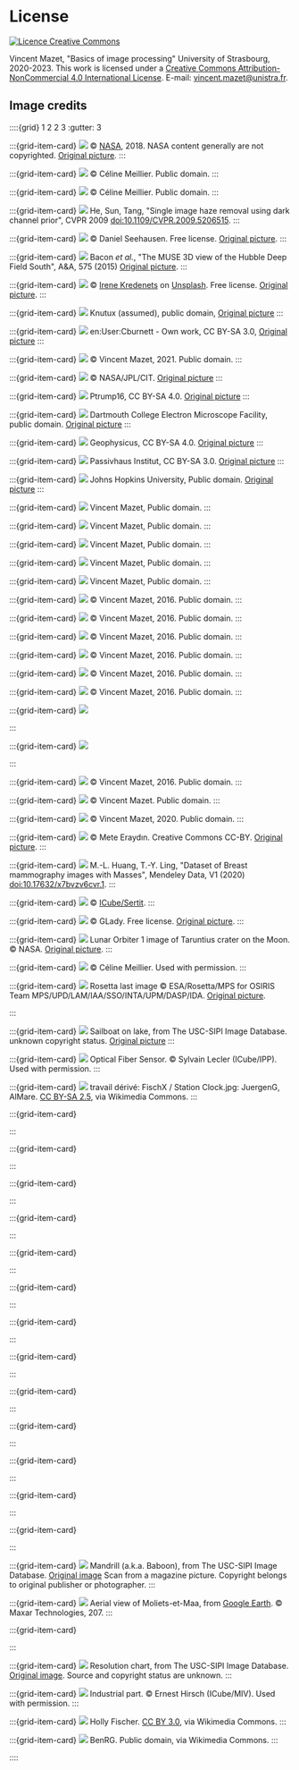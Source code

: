 # License

<a rel="license" href="http://creativecommons.org/licenses/by-nc/4.0/"><img alt="Licence Creative Commons" style="border-width:0" src="https://i.creativecommons.org/l/by-nc/4.0/88x31.png" /></a>
    
<span xmlns:cc="http://creativecommons.org/ns#" property="cc:attributionName">Vincent Mazet</span>,
"<span xmlns:dct="http://purl.org/dc/terms/" property="dct:title">Basics of image processing</span>"
University of Strasbourg, 2020-2023.
This work is licensed under a <a rel="license" href="http://creativecommons.org/licenses/by-nc/4.0/">Creative Commons Attribution-NonCommercial 4.0 International License</a>.
E-mail: <a href="mailto:vincent.mazet@unistra.fr">vincent.mazet@unistra.fr</a>.



## Image credits

::::{grid} 1 2 2 3
:gutter: 3


:::{grid-item-card} ![](../_static/figs/aldrin.png)
&copy; [NASA](https://www.nasa.gov/multimedia/guidelines/index.html), 2018.
NASA content generally are not copyrighted.
[Original picture](https://www.nasa.gov/mission_pages/apollo/40th/images/apollo_image_12.html).
:::


:::{grid-item-card} ![](../_static/figs/coins1.png)
&copy; Céline Meillier.
Public domain.
:::


:::{grid-item-card} ![](../_static/figs/coins2.png)
&copy; Céline Meillier.
Public domain.
:::


:::{grid-item-card} ![](../_static/figs/haze.png)
He, Sun, Tang, "Single image haze removal using dark channel prior", CVPR 2009
[doi:10.1109/CVPR.2009.5206515](https://doi.org/10.1109/CVPR.2009.5206515).
:::


:::{grid-item-card} ![](../_static/figs/greece.png)
&copy; Daniel Seehausen.
Free license.
[Original picture](https://pixabay.com/illustrations/greece-map-black-only-greece-1613310/).
:::


:::{grid-item-card} ![](../_static/figs/hdfs.png)
Bacon _et al._, "The MUSE 3D view of the Hubble Deep Field South", A&A, 575 (2015)
[Original picture](http://muse-vlt.eu/science/hdfs-v1-0/).
:::


:::{grid-item-card} ![](../_static/figs/peppers.png)
&copy; [Irene Kredenets](https://unsplash.com/@ikredenets?utm_source=unsplash&utm_medium=referral&utm_content=creditCopyText)
on [Unsplash](https://unsplash.com/s/photos/pepper?utm_source=unsplash&utm_medium=referral&utm_content=creditCopyText).
Free license.
[Original picture](https://unsplash.com/photos/0PUoXmsCSDQ/).
:::

:::{grid-item-card} ![](../_static/figs/photodiode.svg)
Knutux (assumed), public domain,
[Original picture](https://commons.wikimedia.org/wiki/File:Photo-diode.svg)
:::

:::{grid-item-card} ![](../_static/figs/bayer-filter.svg)
en:User:Cburnett - Own work, CC BY-SA 3.0,
[Original picture](https://commons.wikimedia.org/w/index.php?curid=1496858)
:::

:::{grid-item-card} ![](../_static/figs/aliasing-moi.jpg)
&copy; Vincent Mazet, 2021.
Public domain.
:::

:::{grid-item-card} ![](../_static/figs/interferometry.jpg)
&copy; NASA/JPL/CIT.
[Original picture](https://nisar.jpl.nasa.gov/mission/get-to-know-sar/interferometry/)
:::

:::{grid-item-card} ![](../_static/figs/x-ray.jpg)
Ptrump16, CC BY-SA 4.0.
[Original picture](https://commons.wikimedia.org/wiki/File:Knee_plain_X-ray.jpg)
:::

:::{grid-item-card} ![](../_static/figs/electron-microscopy.jpg)
Dartmouth College Electron Microscope Facility, public domain.
[Original picture](https://en.wikipedia.org/wiki/File:Misc_pollen.jpg)
:::

:::{grid-item-card} ![](../_static/figs/seismic.jpg)
Geophysicus, CC BY-SA 4.0.
[Original picture](https://commons.wikimedia.org/wiki/File:Seismic_from_an_unconformity.jpg)
:::

:::{grid-item-card} ![](../_static/figs/thermography.jpg)
Passivhaus Institut, CC BY-SA 3.0.
[Original picture](https://commons.wikimedia.org/wiki/File:Passivhaus_thermogram_gedaemmt_ungedaemmt.png)
:::

:::{grid-item-card} ![](../_static/figs/MRI.jpg)
Johns Hopkins University, Public domain.
[Original picture](https://commons.wikimedia.org/wiki/File:T1-weighted-MRI.png)
:::

:::{grid-item-card} ![](../_static/figs/dark-current.jpg)
Vincent Mazet, Public domain.
:::

:::{grid-item-card} ![](../_static/figs/IMG_5302.JPG)
Vincent Mazet, Public domain.
:::

:::{grid-item-card} ![](../_static/figs/IMG_5367.JPG)
Vincent Mazet, Public domain.
:::

:::{grid-item-card} ![](../_static/figs/IMG_5370.JPG)
Vincent Mazet, Public domain.
:::

:::{grid-item-card} ![](../_static/figs/IMG_5404.JPG)
Vincent Mazet, Public domain.
:::

:::{grid-item-card} ![](../_static/figs/s1.png)
&copy; Vincent Mazet, 2016.
Public domain.
:::


:::{grid-item-card} ![](../_static/figs/s2.png)
&copy; Vincent Mazet, 2016.
Public domain.
:::


:::{grid-item-card} ![](../_static/figs/s3.png)
&copy; Vincent Mazet, 2016.
Public domain.
:::


:::{grid-item-card} ![](../_static/figs/s4.png)
&copy; Vincent Mazet, 2016.
Public domain.
:::


:::{grid-item-card} ![](../_static/figs/s5.png)
&copy; Vincent Mazet, 2016.
Public domain.
:::


:::{grid-item-card} ![](../_static/figs/santamonica.jpg)
&copy; Vincent Mazet, 2016.
Public domain.
:::


:::{grid-item-card} ![](../_static/figs/simpsons1.png)
<!-- ⛔ORIGINAL MANQUANT ! -->
:::


:::{grid-item-card} ![](../_static/figs/simpsons2.png)
<!-- ⛔ORIGINAL MANQUANT ! -->
:::


:::{grid-item-card} ![](../_static/figs/smiley.png)
&copy; Vincent Mazet, 2016.
Public domain.
:::

:::{grid-item-card} ![](../_static/figs/spots.png)
&copy; Vincent Mazet.
Public domain.
:::


:::{grid-item-card} ![](../_static/figs/squirrel.png)
&copy; Vincent Mazet, 2020.
Public domain.
:::


:::{grid-item-card} ![](../_static/figs/ufo.png)
&copy; Mete Eraydın.
Creative Commons CC-BY.
[Original picture](https://thenounproject.com/term/ufo/100819/).
:::


:::{grid-item-card} ![](../_static/figs/mammography.png)
M.-L. Huang, T.-Y. Ling, "Dataset of Breast mammography images with Masses", Mendeley Data, V1 (2020)
[doi:10.17632/x7bvzv6cvr.1](https://data.mendeley.com/datasets/x7bvzv6cvr/1).
:::


:::{grid-item-card} ![](../_static/figs/haiti.png)
&copy; [ICube/Sertit](https://sertit.unistra.fr/).
:::


:::{grid-item-card} ![](../_static/figs/flower-gf06a8d9de_1920.jpg)
&copy; GLady.
Free license.
[Original picture](https://pixabay.com/photos/floral-daisy-blossom-plant-natural-50157/).
:::


:::{grid-item-card} ![](../_static/figs/moon.png)
Lunar Orbiter 1 image of Taruntius crater on the Moon.
&copy; NASA.
[Original picture](https://nssdc.gsfc.nasa.gov/imgcat/html/object_page/lo1_m31.html).
:::


:::{grid-item-card} ![](../_static/figs/budapest.jpg)
&copy; Céline Meillier.
Used with permission.
:::


:::{grid-item-card} ![](../_static/figs/rosetta.png)
Rosetta last image
&copy; ESA/Rosetta/MPS for OSIRIS Team MPS/UPD/LAM/IAA/SSO/INTA/UPM/DASP/IDA.
[Original picture](https://www.esa.int/ESA_Multimedia/Images/2016/09/Rosetta_s_last_image).

:::


:::{grid-item-card} ![](../_static/figs/sailboat.png)
Sailboat on lake, from The USC-SIPI Image Database.
unknown copyright status.
[Original picture](https://sipi.usc.edu/database/database.php?volume=misc&image=12)
:::


:::{grid-item-card} ![](../_static/figs/fiber-optic.png)
Optical Fiber Sensor.
&copy; Sylvain Lecler (ICube/IPP).
Used with permission.
:::


:::{grid-item-card} ![](../_static/figs/station-clock.png)
travail dérivé: FischX / Station Clock.jpg: JuergenG, AlMare.
[CC BY-SA 2.5](https://creativecommons.org/licenses/by-sa/2.5),
via Wikimedia Commons.
:::

:::{grid-item-card} 
<!-- chat fourier
⛔ORIGINAL MANQUANT ! -->
:::

:::{grid-item-card} 
<!-- pièce fourier
⛔ORIGINAL MANQUANT ! -->
:::

:::{grid-item-card} 
<!-- 3 gaussiennes fourier
⛔ORIGINAL MANQUANT ! -->
:::

:::{grid-item-card} 
<!-- registration
⛔ORIGINAL MANQUANT ! -->
:::

:::{grid-item-card} 
<!-- freiburg
⛔ORIGINAL MANQUANT ! -->
:::

:::{grid-item-card} 
<!-- fingerprint
⛔ORIGINAL MANQUANT ! -->
:::

:::{grid-item-card} 
<!-- mickey
⛔ORIGINAL MANQUANT ! -->
:::

:::{grid-item-card} 
<!-- MM
⛔ORIGINAL MANQUANT ! -->
:::

:::{grid-item-card} 
<!-- dobble
⛔ORIGINAL MANQUANT ! -->
:::

:::{grid-item-card} 
<!-- R8
⛔ORIGINAL MANQUANT ! -->
:::

:::{grid-item-card} 
<!-- moulinsart
⛔ORIGINAL MANQUANT ! -->
:::

:::{grid-item-card} 
<!-- moravec
⛔ORIGINAL MANQUANT ! -->
:::

:::{grid-item-card} 
<!-- hough
⛔ORIGINAL MANQUANT ! -->
:::

:::{grid-item-card} ![](../_static/figs/mandrill.png)
Mandrill (a.k.a. Baboon), from The USC-SIPI Image Database.
[Original image](https://sipi.usc.edu/database/database.php?volume=misc&image=10#top)
Scan from a magazine picture. Copyright belongs to original publisher or photographer.
:::

:::{grid-item-card} ![](../_static/figs/moliets.png)
Aerial view of Moliets-et-Maa, from [Google Earth](https://goo.gl/maps/5Q269sYwyCTmDUY38).
&copy; Maxar Technologies, 207.
:::


:::{grid-item-card} 
<!-- coins lab 4
⛔ORIGINAL MANQUANT ! -->
:::

:::{grid-item-card} ![](../_static/figs/resolution.png)
Resolution chart, from The USC-SIPI Image Database.
[Original image](https://sipi.usc.edu/database/database.php?volume=misc&image=18#top).
Source and copyright status are unknown.
:::

:::{grid-item-card} ![](../_static/figs/L.png)
Industrial part.
&copy; Ernest Hirsch (ICube/MIV).
Used with permission.
:::

:::{grid-item-card} ![](https://upload.wikimedia.org/wikipedia/commons/d/d0/Three_Main_Layers_of_the_Eye.png)
Holly Fischer.
[CC BY 3.0](https://creativecommons.org/licenses/by/3.0),
via Wikimedia Commons.
:::

:::{grid-item-card} ![](https://upload.wikimedia.org/wikipedia/commons/0/04/Cone-fundamentals-with-srgb-spectrum.svg)
BenRG.
Public domain,
via Wikimedia Commons.
:::

::::

<!-- Other images from [scikit-image](https://scikit-image.org/docs/dev/api/skimage.data.html. -->


 

<!--{grid-item-card} ![](../_static/figs/PIA17369_hires.jpg)
&copy; [NASA/JPL-Caltech](https://www.nasa.gov/multimedia/guidelines/index.html), 2018.
NASA content generally are not copyrighted.
[Original picture](https://www.jpl.nasa.gov/spaceimages/details.php?id=PIA17369).
-->
